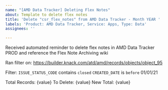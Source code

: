 ```yaml
---
name: "[AMD Data Tracker] Deleting Flex Notes"
about: Template to delete flex notes
title: 'Delete "csr_flex_notes" from AMD Data Tracker - Month YEAR '
labels: 'Product: AMD Data Tracker, Service: Apps, Type: Data'
assignees: ''

---
```


Received automated reminder to delete flex notes in AMD Data Tracker PROD and reference the Flex Note Archiving wiki

Ran filter on: https://builder.knack.com/atd/amd/records/objects/object_95

Filter:
`ISSUE_STATUS_CODE` contains `closed`
`CREATED_DATE` is `before` 01/01/21

Total Records: {value}
To Delete: {value}
New Total: {value}
